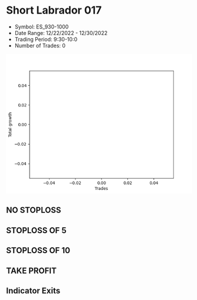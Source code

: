 # Short Labrador 017 
- Symbol: ES_930-1000
- Date Range: 12/22/2022 - 12/30/2022
- Trading Period: 9:30-10:0
- Number of Trades: 0

![Plot](ShortLabrador017ES_930-1000.png)
## NO STOPLOSS














## STOPLOSS OF 5














## STOPLOSS OF 10














## TAKE PROFIT











## Indicator Exits


